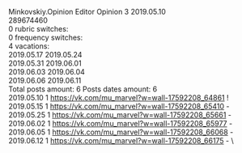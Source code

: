 Minkovskiy.Opinion	Editor Opinion 3 2019.05.10\
289674460\
0 rubric switches:\
0 frequency switches:\
4 vacations:\
2019.05.17 2019.05.24 \
2019.05.31 2019.06.01 \
2019.06.03 2019.06.04 \
2019.06.06 2019.06.11 \
Total posts amount: 6	Posts dates amount: 6\
2019.05.10 1 https://vk.com/mu_marvel?w=wall-17592208_64861 ! \
2019.05.15 1 https://vk.com/mu_marvel?w=wall-17592208_65410 - \
2019.05.25 1 https://vk.com/mu_marvel?w=wall-17592208_65661 - \
2019.06.02 1 https://vk.com/mu_marvel?w=wall-17592208_65977 - \
2019.06.05 1 https://vk.com/mu_marvel?w=wall-17592208_66068 - \
2019.06.12 1 https://vk.com/mu_marvel?w=wall-17592208_66175 - \
